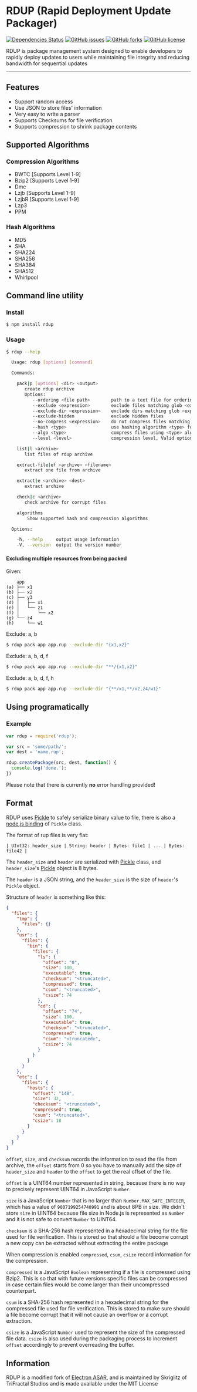 # RDUP (Rapid Deployment Update Packager)

[![Dependencies Status](https://david-dm.org/Skriglitz/rdup/status.png)](https://david-dm.org/Skriglitz/rdup)
[![GitHub issues](https://img.shields.io/github/issues/Skriglitz/rdup.svg)](https://github.com/Skriglitz/rdup/issues)
[![GitHub forks](https://img.shields.io/github/forks/Skriglitz/rdup.svg)](https://github.com/Skriglitz/rdup/network)
[![GitHub license](https://img.shields.io/github/license/Skriglitz/rdup.svg)](https://github.com/Skriglitz/rdup/blob/master/LICENSE)

RDUP is package management system designed to enable developers to rapidly deploy updates to users while maintaining file integrity and reducing bandwidth for sequential updates

***
## Features

* Support random access
* Use JSON to store files' information
* Very easy to write a parser
* Supports Checksums for file verification 
* Supports compression to shrink package contents

## Supported Algorithms

### Compression Algorithms
* BWTC [Supports Level 1-9]
* Bzip2 [Supports Level 1-9]
* Dmc
* Lzjb [Supports Level 1-9]
* LzjbR [Supports Level 1-9]
* Lzp3
* PPM

### Hash Algorithms
* MD5
* SHA
* SHA224
* SHA256
* SHA384
* SHA512
* Whirlpool

## Command line utility

### Install

```bash
$ npm install rdup
```

### Usage

```bash
$ rdup --help

  Usage: rdup [options] [command]

  Commands:

    pack|p [options] <dir> <output>
       create rdup archive
       Options:
          --ordering <file path>        path to a text file for ordering contents
          --exclude <expression>        exclude files matching glob <expression>
          --exclude-dir <expression>    exclude dirs matching glob <expression> or starting with literal <expression>
          --exclude-hidden              exclude hidden files
          --no-compress <expression>    do not compress files matching <expression>
          --hash <type>                 use hashing algorithm <type> for checksums
          --algo <type>                 compress files using <type> algorithm
          --level <level>               compression level, Valid options: 1-9

    list|l <archive>
       list files of rdup archive

    extract-file|ef <archive> <filename>
       extract one file from archive

    extract|e <archive> <dest>
       extract archive

    check|c <archive>
       check archive for corrupt files

    algorithms
        Show supported hash and compression algorithms

  Options:

    -h, --help     output usage information
    -V, --version  output the version number

```

#### Excluding multiple resources from being packed

Given:
```
    app
(a) ├── x1
(b) ├── x2
(c) ├── y3
(d) │   ├── x1
(e) │   └── z1
(f) │       └── x2
(g) └── z4
(h)     └── w1
```

Exclude: a, b
```bash
$ rdup pack app app.rup --exclude-dir "{x1,x2}"
```

Exclude: a, b, d, f
```bash
$ rdup pack app app.rup --exclude-dir "**/{x1,x2}"
```

Exclude: a, b, d, f, h
```bash
$ rdup pack app app.rup --exclude-dir "{**/x1,**/x2,z4/w1}"
```

## Using programatically

### Example

```js
var rdup = require('rdup');

var src = 'some/path/';
var dest = 'name.rup';

rdup.createPackage(src, dest, function() {
  console.log('done.');
})
```

Please note that there is currently **no** error handling provided!

## Format

RDUP uses [Pickle][pickle] to safely serialize binary value to file, there is
also a [node.js binding][node-pickle] of `Pickle` class.

The format of rup files is very flat:

```
| UInt32: header_size | String: header | Bytes: file1 | ... | Bytes: file42 |
```

The `header_size` and `header` are serialized with [Pickle][pickle] class, and
`header_size`'s [Pickle][pickle] object is 8 bytes.

The `header` is a JSON string, and the `header_size` is the size of `header`'s
`Pickle` object.

Structure of `header` is something like this:

```json
{
  "files": {
    "tmp": {
      "files": {}
    },
    "usr": {
      "files": {
        "bin": {
          "files": {
            "ls": {
              "offset": "0",
              "size": 100,
              "executable": true,
              "checksum": "<truncated>",
              "compressed": true,
              "csum": "<truncated>",
              "csize": 74
            },
            "cd": {
              "offset": "74",
              "size": 100,
              "executable": true,
              "checksum": "<truncated>",
              "compressed": true,
              "csum": "<truncated>",
              "csize": 74
            }
          }
        }
      }
    },
    "etc": {
      "files": {
        "hosts": {
          "offset": "148",
          "size": 32,
          "checksum": "<truncated>",
          "compressed": true,
          "csum": "<truncated>",
          "csize": 18
        }
      }
    }
  }
}
```

`offset`, `size`, and `checksum` records the information to read the file from
archive, the `offset` starts from 0 so you have to manually add the size of
`header_size` and `header` to the `offset` to get the real offset of the file.

`offset` is a UINT64 number represented in string, because there is no way to
precisely represent UINT64 in JavaScript `Number`.

`size` is a JavaScript `Number` that is no larger than `Number.MAX_SAFE_INTEGER`,
which has a value of `9007199254740991` and is about 8PB in size. We didn't
store `size` in UINT64 because file size in Node.js is represented as `Number`
and it is not safe to convert `Number` to UINT64.

`checksum` is a SHA-256 hash represented in a hexadecimal string for the file
used for file verification. This is stored so that should a file become corrupt
a new copy can be extracted without extracting the entire package

When compression is enabled `compressed`, `csum`, `csize` record information
for the compression.

`compressed` is a JavaScript `Boolean` representing if a file is compressed
using Bzip2. This is so that with future versions specific files can be
compressed in case certain files would be come larger than their uncompressed
counterpart.

`csum` is a SHA-256 hash represented in a hexadecimal string for the compressed
file used for file verification. This is stored to make sure should a
file become corrupt that it will not cause an overflow or a corrupt extraction.

`csize` is a JavaScript `Number` used to represent the size of the compressed
file data. `csize` is also used during the packaging process to increment `offset`
accordingly to prevent overreading the buffer.

[pickle]: https://chromium.googlesource.com/chromium/src/+/master/base/pickle.h
[node-pickle]: https://www.npmjs.org/package/chromium-pickle

## Information

RDUP is a modified fork of [Electron ASAR](https://github.com/electron/asar),
and is maintained by Skriglitz of TriFractal Studios and is made available under the MIT License